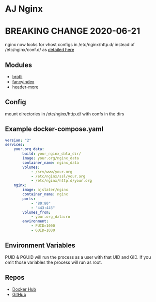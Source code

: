 # AJ Nginx

# BREAKING CHANGE 2020-06-21
nginx now looks for vhost configs in /etc/nginx/http.d/ instead of /etc/nginx/conf.d/ as [detailed here](https://github.com/alpinelinux/aports/commit/383ba9c0a200ed1f4b11d7db74207526ad90bbe3)

## Modules

-   [brotli](https://github.com/google/ngx_brotli)
-   [fancyindex](https://www.nginx.com/resources/wiki/modules/fancy_index/)
-   [header-more](https://github.com/openresty/headers-more-nginx-module#readme)

## Config

mount directories in /etc/nginx/http.d/ with confs in the dirs

## Example docker-compose.yaml

```yaml
version: "2"
services:
    your.org_data:
        build: your_nginx_data_dir/
        image: your.org/nginx_data
        container_name: nginx_data
        volumes:
            - /srv/www/your.org
            - /etc/nginx/ssl/your.org
            - /etc/nginx/http.d/your.org
    nginx:
        image: ajslater/nginx
        container_name: nginx
        ports:
            - "80:80"
            - "443:443"
        volumes_from:
            - your.org_data:ro
        environment:
            - PUID=1000
            - GUID=1000
```

## Environment Variables

PUID & PGUID will run the process as a user with that UID and GID. If you omit those variables the process will run as root.

## Repos

-   [Docker Hub](https://hub.docker.com/r/ajslater/nginx)
-   [GitHub](https://github.com/ajslater/nginx)
